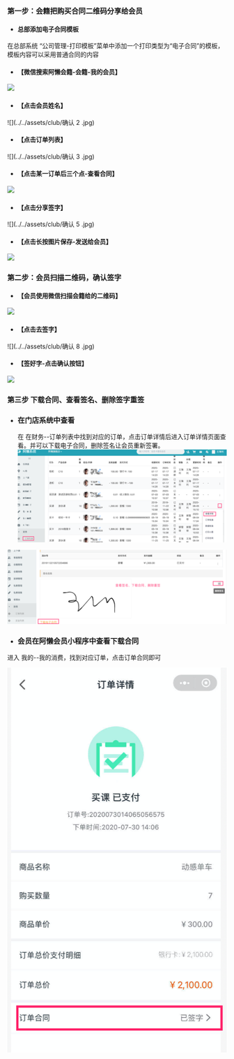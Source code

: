 ### 第一步：会籍把购买合同二维码分享给会员

- #### 总部添加电子合同模板

在总部系统 “公司管理-打印模板”菜单中添加一个打印类型为“电子合同”的模板，模板内容可以采用普通合同的内容

- #### 【微信搜索阿懒会籍-会籍-我的会员】

![](../../assets/club/确认1.jpg)

- #### 【点击会员姓名】

![](../../assets/club/确认 2 .jpg)

- #### 【点击订单列表】

![](../../assets/club/确认 3 .jpg)

- #### 【点击某一订单后三个点-查看合同】

![](../../assets/club/确认4.jpg)

- #### 【点击分享签字】

![](../../assets/club/确认 5 .jpg)

- #### 【点击长按图片保存-发送给会员】

![](../../assets/club/确认6.png)

### 第二步：会员扫描二维码，确认签字

- #### 【会员使用微信扫描会籍给的二维码】

![](../../assets/club/确认7.jpg)

- #### 【点击去签字】

![](../../assets/club/确认 8 .jpg)

- #### 【签好字-点击确认按钮】

![](../../assets/club/确认9.jpg)

### 第三步 下载合同、查看签名、删除签字重签

- ### 在门店系统中查看
  在 在财务--订单列表中找到对应的订单，点击订单详情后进入订单详情页面查看。并可以下载电子合同，删除签名让会员重新签署。
  ![](../../assets/club/查看电子合同1.png)

![](../../assets/club/查看电子合同2.png)

- ### 会员在阿懒会员小程序中查看下载合同

进入 我的--我的消费，找到对应订单，点击订单合同即可

![](../../assets/club/会员下载合同.png)
